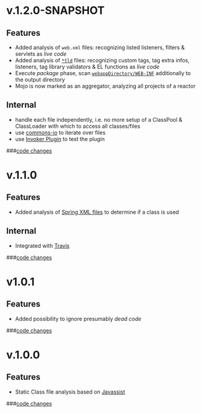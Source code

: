 v.1.2.0-SNAPSHOT
================
Features
--------
* Added analysis of `web.xml` files: recognizing listed listeners, filters & servlets as _live code_
* Added analysis of [`*tld`](http://docs.oracle.com/javaee/5/tutorial/doc/bnamu.html) files: recognizing custom tags, tag extra infos, listeners, tag library validators & EL functions as _live code_
* Execute _package_ phase, scan [`webappDirectory/WEB-INF`](http://maven.apache.org/plugins/maven-war-plugin/exploded-mojo.html#webappDirectory) additionally to the output directory
* Mojo is now marked as an aggregator, analyzing all projects of a reactor

Internal
--------
* handle each file independently, i.e. no more setup of a ClassPool & ClassLoader with which to access all classes/files
* use [commons-io](http://commons.apache.org/io/) to iterate over files
* use [Invoker Plugin](http://maven.apache.org/plugins/maven-invoker-plugin/) to test the plugin

###[code changes](https://github.com/ImmobilienScout24/deadcode4j/compare/deadcode4j-maven-plugin-1.1.0...master)

v.1.1.0
=======
Features
--------
* Added analysis of [Spring XML files](http://docs.spring.io/spring/docs/3.2.4.RELEASE/spring-framework-reference/html/beans.html#beans-factory-instantiation) to determine if a class is used

Internal
--------
* Integrated with [Travis](https://travis-ci.org/ImmobilienScout24/deadcode4j)

###[code changes](https://github.com/ImmobilienScout24/deadcode4j/compare/deadcode4j-maven-plugin-1.0.1...deadcode4j-maven-plugin-1.1.0)

v1.0.1
======
Features
--------
* Added possibility to ignore presumably _dead code_

###[code changes](https://github.com/ImmobilienScout24/deadcode4j/compare/deadcode-maven-plugin-1.0.0...deadcode4j-maven-plugin-1.0.1)

v.1.0.0
=======
Features
--------
* Static Class file analysis based on [Javassist](http://www.jboss.org/javassist/)

###[code changes](https://github.com/ImmobilienScout24/deadcode4j/compare/1bf976e7d67d9fa5f142022e6a56bb0d5ab0...deadcode-maven-plugin-1.0.0)
